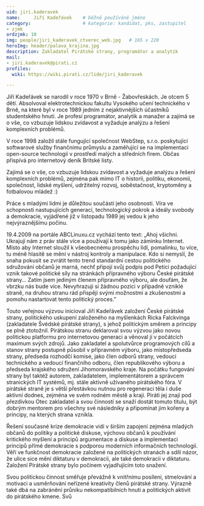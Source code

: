 ```yaml
---
uid: jiri.kaderavek
name:     Jiří Kadeřávek  	# běžně používáné jméno
category:                 	# kategorie: kandidat, pks, zastupitel
- zjmk
ordzjmk: 10
img: people/jiri_kaderavek_ctverec_web.jpg   # 165 x 220
heroImg: header/palava_krajina.jpg
description: Zakladatel Pirátské strany, programátor a analytik     	# kratký popis, max 160 znaků
mail:
- jiri.kaderavek@pirati.cz
profiles:
  wiki: https://wiki.pirati.cz/lide/jiri_kaderavek

---
```


Jiří Kadeřávek se narodil v roce 1970 v Brně - Žabovřeskách. Je otcem 5 dětí. Absolvoval elektrotechnickou fakultu Vysokého učení technického v Brně, na které byl v roce 1989 jedním z nejaktivnějších účastníků studentského hnutí. Je profesí programátor, analytik a manažer a zajímá se o vše, co vzbuzuje lidskou zvídavost a vyžaduje analýzu a řešení komplexních problémů.

V roce 1998 založil stále fungující společnost WebStep, s.r.o. poskytující softwarové služby finančnímu průmyslu a zaměřující se na implementaci open-source technologií v prostředí malých a středních firem. Občas přispívá pro internetový deník Britské listy.

Zajímá se o vše, co vzbuzuje lidskou zvídavost a vyžaduje analýzu a řešení komplexních problémů, zejména pak mimo IT o historii, politiku, ekonomii, společnost, lidské myšlení, udržitelný rozvoj, soběstačnost, kryptoměny a fotbalovou mládež :)

Práce s mladými lidmi je důležitou součástí jeho osobnosti. Víra ve schopnosti nastupujících generací, technologický pokrok a ideály svobody a demokracie, vyjádřené již v listopadu 1989 jej vedou k jeho nejvýraznějšímu počinu.

19.4.2009 na portále ABCLinuxu.cz vychází tento text: „Ahoj všichni. Ukrajují nám z práv stále více a používají k tomu jako záminku Internet. Místo aby Internet sloužil k všeobecnému prospěchu lidí, pomalinku, tu více, tu méně hlasitě se mění v nástroj kontroly a manipulace. Kdo si nemyslí, že snaha pokusit se zvrátit tento trend standardní cestou politického sdružování občanů je marná, nechť připojí svůj podpis pod Petici požadující vznik takové politické síly na stránkách přípravného výboru České pirátské strany… Zatím jsem jediným členem přípravného výboru, ale doufám, že vbrzku nás bude více. Nevyhrazuji si žádnou pozici v případně vzniklé straně, na druhou stranu rád přispěji svými možnostmi a zkušenostmi a pomohu nastartovat tento politický proces.”

Touto veřejnou výzvou inicioval Jiří Kadeřávek založení České pirátské strany, politického uskupení založeného na myšlenkách Ricka Falckvinga (zakladatele Švédské pirátské strany), s jehož politickým směrem a principy se plně ztotožnil. Pirátskou stranu deklaroval svou výzvou jako novou politickou platformu pro internetovou generaci a věnoval jí v počátcích maximum svých zdrojů. Jako zakladatel a spolutvůrce programových cílů a stanov strany postupně působil v přípravném výboru, jako místopředseda strany, předseda rozhodčí komise, jako člen odborů strany, vedoucí technického a vedoucí finančního odboru, člen republikového výboru a předseda krajského sdružení Jihomoravského kraje. Na počátku fungování strany byl taktéž autorem, zakladatelem, implementátorem a správcem stranických IT systémů, mj. stále aktivně užívaného pirátského fóra. V pirátské straně je s větší přestávkou nutnou pro regeneraci těla i duše aktivní dodnes, zejména ve svém rodném městě a kraji. Piráti jej znají pod přezdívkou Otec zakladatel a svou činností se snaží dostát tomuto titulu, být dobrým mentorem pro všechny své následníky a připomínat jim kořeny a principy, na kterých strana vznikla.

Řešení současné krize demokracie vidí v širším zapojení zejména mladých občanů do politiky a politické diskuse, výchovu občanů k používání kritického myšlení a principů argumentace a diskuse a implementaci principů přímé demokracie s podporou moderních informačních technologií. Věří ve funkčnost demokracie založené na politických stranách a sdílí názor, že ulice sice mění diktaturu v demokracii, ale také demokracii v diktaturu. Založení Pirátské strany bylo počinem vyjadřujícím toto snažení.

Svou politickou činnost směřuje převážně k vnitřnímu posílení, stmelování a motivaci a usměrňování neřízené kreativity členů pirátské strany. Výrazně také dbá na zabránění průniku nekompatibilních hnutí a politických aktivit do pirátského kmene. Svů
